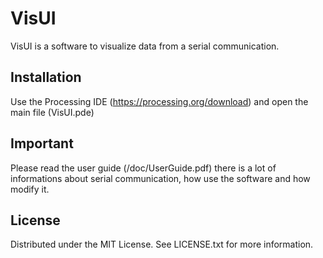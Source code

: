 # VisUI

VisUI is a software to visualize data from a serial communication.

## Installation

Use the Processing IDE (https://processing.org/download) and open the main file (VisUI.pde)

## Important

Please read the user guide (/doc/UserGuide.pdf) there is a lot of informations about serial communication, how use the software and how modify it.

## License

Distributed under the MIT License. See LICENSE.txt for more information.